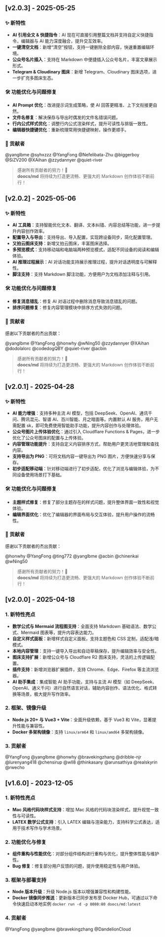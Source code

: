 ## [v2.0.3] - 2025-05-25

### ✨ 新特性

- **AI 引用全文 & 快捷指令**：AI 现在可直接引用整篇文档并支持自定义快捷指令，编辑器与 AI 能力深度融合，提升交互效率。  
- **一键清空文档**：新增“清空”按钮，支持一键删除全部内容，快速重置编辑环境。  
- **公众号名片插入**：支持在 Markdown 中便捷插入公众号名片，丰富文章展示形式。  
- **Telegram & Cloudinary 图床**：新增 Telegram、Cloudinary 图床选项，进一步扩充多图床生态。  

### 🛠 功能优化与问题修复

- **AI Prompt 优化**：改进提示词生成策略，使 AI 回答更精准、上下文衔接更自然。  
- **文件名修复**：解决保存与导出时偶发的文件名错误问题。  
- **行内公式样式优化**：调整行内公式渲染样式，提升可读性与排版一致性。  
- **编辑器快捷键优化**：重新梳理常用快捷键映射，操作更顺手。  

### 👏 贡献者

@yanglbme @syhxzzz @YangFong @Nefelibata-Zhu @biggerboy @SiZV200 @XAihan @zzydannyer @quiet-river  

> 感谢所有贡献者的努力！🚀  
> **doocs/md** 将持续为打造更流畅、更强大的 Markdown 创作体验不断前行！

## [v2.0.2] - 2025-05-06

### ✨ 新特性

- **AI 工具箱**：支持智能优化文本、翻译、文本纠错、内容总结等功能，进一步提升内容创作效率。  
- **配置导入与导出**：支持导出、导入配置，实现跨设备同步，简化配置管理。
- **又拍云图床支持**：新增又拍云图床，丰富图床选择。  
- **多预览模式**：支持移动端和电脑端两种预览模式，适配不同设备的阅读和编辑体验。  
- **AI 推理过程展示**：AI 对话功能支持展示推理过程，提升对话透明度与可解释性。
- **脚注支持**：支持 Markdown 脚注功能，方便用户为文档添加注释与引用。

### 🛠 功能优化与问题修复

- **修复消息错乱**：修复 AI 对话过程中删除消息导致消息错乱的问题。  
- **排序问题修复**：修复内容管理模块中排序方式失效的问题。  

### 👏 贡献者

感谢以下贡献者的杰出贡献：

@yanglbme @YangFong @honwhy @wNing50 @zzydannyer @XAihan @dodolalorc @codedogQBY @quiet-river @acbin

> 感谢所有贡献者的努力！🚀  
> **doocs/md** 将持续为打造更流畅、更强大的 Markdown 创作体验不断前行！


## [v2.0.1] - 2025-04-28

### ✨ 新特性

- **AI 能力增强**：支持多种主流 AI 模型，包括 DeepSeek、OpenAI、通讯千问、腾讯混元、智谱 AI、百川智能、月之暗面等。内置默认 AI 服务，用户无需配置 sk，即可免费使用智能助手功能，提升内容创作与处理体验。
- **公众号图片上传体验优化**：通过引入 Cloudflare Functions & Pages，进一步优化了公众号图床的配置与上传体验。
- **内容管理功能提升**：支持自定义内容排序方式，帮助用户更灵活地管理和查找内容。
- **支持导出为 PNG**：可将文档内容一键导出为 PNG 图片，方便快速分享与保存。
- **初步适配移动端**：针对移动端进行了初步适配，优化了浏览与编辑体验，为不同设备使用场景打下基础。

### 🛠 功能优化与问题修复

- **主题样式修复**：修复了部分主题存在的样式问题，提升整体界面一致性和视觉体验。
- **编辑界面优化**：优化了编辑器的界面布局与交互体验，提升用户操作的流畅性。

### 👏 贡献者

感谢以下贡献者的杰出贡献：

@honwhy @YangFong @ting772 @yanglbme @acbin @chinenkai @wNing50

> 感谢所有贡献者的努力！🚀  
> **doocs/md** 将持续为打造更流畅、更强大的 Markdown 创作体验不断前行！

## [v2.0.0] - 2025-04-18

### 1. 新特性亮点

- **数学公式与 Mermaid 流程图支持**：全面支持 Markdown 基础语法、数学公式、Mermaid 图表等，提升内容表达能力。
- **自定义样式面板**：新增样式自定义面板，支持主题色和 CSS 定制，适配浅/暗模式。
- **本地内容管理**：支持一键导入导出和自动草稿保存，提升编辑效率与安全性。
- **图床支持扩展**：新增公众号与 Cloudflare R2 图床支持，灵活的上传逻辑配置。
- **插件支持**：新增浏览器扩展插件，支持 Chrome、Edge、Firefox 等主流浏览器。
- **AI 助手集成**：集成智能 AI 助手功能，支持与主流 AI 模型（如 DeepSeek、OpenAI、通义千问）进行自然语言对话，辅助内容创作、语法优化、格式转换等场景，极大提升写作效率。

### 2. 框架、镜像升级

- **Node.js 20+ 与 Vue3 + Vite**：全面升级依赖，基于 Vue3 和 Vite，显著提升性能与兼容性。
- **Docker 多架构镜像**：支持 `linux/arm64` 和 `linux/amd64` 多架构镜像。

### 3. 贡献者

@YangFong @yanglbme @honwhy @bravekingzhang @dribble-njr @lurenyang418 @chensirup @wll8 @thinkasany @arunsathiya @realskyrin @rwecho

## [v1.6.0] - 2023-12-05

### 1. 新特性亮点

- **Mac 风格代码块样式支持**：增加 Mac 风格的代码块渲染样式，提升视觉一致性与可读性。
- **LATEX 数学公式支持**：引入 LATEX 编辑与渲染能力，支持科学公式表达，适用于技术写作与学术场景。

### 2. 功能优化与修复

- **组件重构与性能优化**：对部分组件结构进行重构与优化，提升整体性能与维护性。
- **Bug 修复**：修复部分用户反馈的问题，提升使用稳定性与用户体验。

### 3. 框架与部署支持

- **Node 版本升级**：升级 Node.js 版本以增强兼容性和构建性能。
- **Docker 镜像同步推送**：更新版本已同步发布至 Docker Hub，可通过以下命令快速启动本地实例 `docker run -d -p 8080:80 doocs/md:latest`

### 4. 贡献者

@YangFong @yanglbme @bravekingzhang @DandelionCloud
